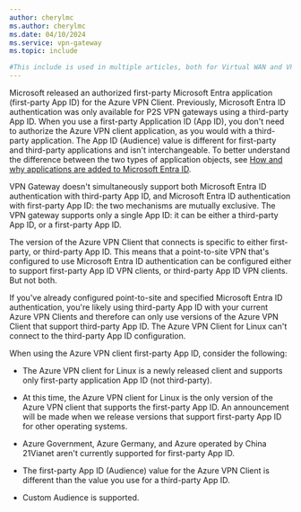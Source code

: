 ```yaml
---
author: cherylmc
ms.author: cherylmc
ms.date: 04/10/2024
ms.service: vpn-gateway
ms.topic: include

#This include is used in multiple articles, both for Virtual WAN and VPN Gateway. Before modifying, verify that any changes apply to all articles that use this include.
---
```

Microsoft released an authorized first-party Microsoft Entra application (first-party App ID) for the Azure VPN Client. Previously, Microsoft Entra ID authentication was only available for P2S VPN gateways using a third-party App ID. When you use a first-party Application ID (App ID), you don't need to authorize the Azure VPN client application, as you would with a third-party application. The App ID (Audience) value is different for first-party and third-party applications and isn't interchangeable. To better understand the difference between the two types of application objects, see [How and why applications are added to Microsoft Entra ID](https://learn.microsoft.com/entra/identity-platform/how-applications-are-added).

VPN Gateway doesn't simultaneously support both Microsoft Entra ID authentication with third-party App ID, and Microsoft Entra ID authentication with first-party App ID: the two mechanisms are mutually exclusive. The VPN gateway supports only a single App ID: it can be either a third-party App ID, or a first-party App ID.

The version of the Azure VPN Client that connects is specific to either first-party, or third-party App ID. This means that a point-to-site VPN that's configured to use Microsoft Entra ID authentication can be configured either to support first-party App ID VPN clients, or third-party App ID VPN clients. But not both.

If you've already configured point-to-site and specified Microsoft Entra ID authentication, you're likely using third-party App ID with your current Azure VPN Clients and therefore can only use versions of the Azure VPN Client that support third-party App ID. The Azure VPN Client for Linux can't connect to the third-party App ID configuration.

When using the Azure VPN client first-party App ID, consider the following:

* The Azure VPN client for Linux is a newly released client and supports only first-party application App ID (not third-party).

* At this time, the Azure VPN client for Linux is the only version of the Azure VPN client that supports the first-party App ID. An announcement will be made when we release versions that support first-party App ID for other operating systems.

* Azure Government, Azure Germany, and Azure operated by China 21Vianet aren't currently supported for first-party App ID.

* The first-party App ID (Audience) value for the Azure VPN Client is different than the value you use for a third-party App ID.

* Custom Audience is supported.

